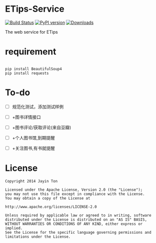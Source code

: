 ETips-Service
===
[![Build Status](https://travis-ci.org/Jayin/ETipsService.svg?branch=master)](https://travis-ci.org/Jayin/ETipsService)
[![PyPI version](https://badge.fury.io/py/ETipsService.svg)](http://badge.fury.io/py/ETipsService)
[![Downloads](https://pypip.in/download/ETipsService/badge.png)](https://pypi.python.org/pypi/ETipsService/)  

The web service for ETips

requirement
===
```shell

pip install BeautifulSoup4
pip install requests
```

To-do
===
- [ ] 规范化测试，添加测试样例
- [ ] +图书详情接口
- [ ] +图书评论/获取评论(来自豆瓣)
- [ ] +个人图书馆,到期提醒
- [ ] +关注图书,有书就提醒


License
===
```
Copyright 2014 Jayin Ton

Licensed under the Apache License, Version 2.0 (the "License");
you may not use this file except in compliance with the License.
You may obtain a copy of the License at

http://www.apache.org/licenses/LICENSE-2.0

Unless required by applicable law or agreed to in writing, software
distributed under the License is distributed on an "AS IS" BASIS,
WITHOUT WARRANTIES OR CONDITIONS OF ANY KIND, either express or implied.
See the License for the specific language governing permissions and
limitations under the License.
```